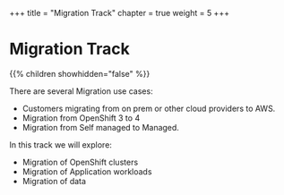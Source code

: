 +++
title = "Migration Track"
chapter = true
weight = 5
+++

# Migration Track

{{% children showhidden="false" %}}

There are several Migration use cases:
- Customers migrating from on prem or other cloud providers to AWS.
- Migration from OpenShift 3 to 4
- Migration from Self managed to Managed.

In this track we will explore:
- Migration of OpenShift clusters 
- Migration of Application workloads
- Migration of data

